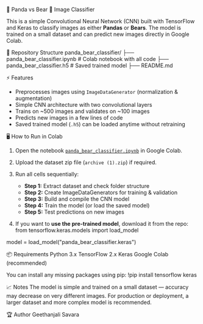  🐼 Panda vs Bear 🐻 Image Classifier

This is a simple Convolutional Neural Network (CNN) built with TensorFlow and Keras to classify images as either **Pandas** or **Bears**. 
The model is trained on a small dataset and can predict new images directly in Google Colab.

📂 Repository Structure
panda_bear_classifier/
├── panda_bear_classifier.ipynb # Colab notebook with all code
├── panda_bear_classifier.h5 # Saved trained model
├── README.md


 ⚡ Features

- Preprocesses images using `ImageDataGenerator` (normalization & augmentation)
- Simple CNN architecture with two convolutional layers
- Trains on ~500 images and validates on ~100 images
- Predicts new images in a few lines of code
- Saved trained model (`.h5`) can be loaded anytime without retraining

 🖥️ How to Run in Colab

1. Open the notebook [`panda_bear_classifier.ipynb`](panda_bear_classifier.ipynb) in Google Colab.  
2. Upload the dataset zip file (`archive (1).zip`) if required.  
3. Run all cells sequentially:  

   - **Step 1:** Extract dataset and check folder structure  
   - **Step 2:** Create ImageDataGenerators for training & validation  
   - **Step 3:** Build and compile the CNN model  
   - **Step 4:** Train the model (or load the saved model)  
   - **Step 5:** Test predictions on new images  

4. If you want to **use the pre-trained model**, download it from the repo:
from tensorflow.keras.models import load_model

model = load_model("panda_bear_classifier.keras") 

📦 Requirements
Python 3.x
TensorFlow 2.x
Keras
Google Colab (recommended)

You can install any missing packages using pip:
!pip install tensorflow keras


📈 Notes
The model is simple and trained on a small dataset — accuracy may decrease on very different images.
For production or deployment, a larger dataset and more complex model is recommended.


🏆 Author
Geethanjali Savara




